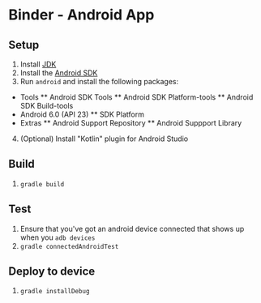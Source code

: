 # Binder - Android App

## Setup

1. Install [JDK](http://www.oracle.com/technetwork/java/javase/downloads/index.html)
2. Install the [Android SDK](http://developer.android.com/sdk/index.html)
3. Run `android` and install the following packages:
* Tools
** Android SDK Tools
** Android SDK Platform-tools
** Android SDK Build-tools
* Android 6.0 (API 23)
** SDK Platform
* Extras
** Android Support Repository
** Android Suppport Library
4. (Optional) Install "Kotlin" plugin for Android Studio

## Build

1. `gradle build`

## Test

1. Ensure that you've got an android device connected that shows up when you `adb devices`
2. `gradle connectedAndroidTest`

## Deploy to device

1. `gradle installDebug`